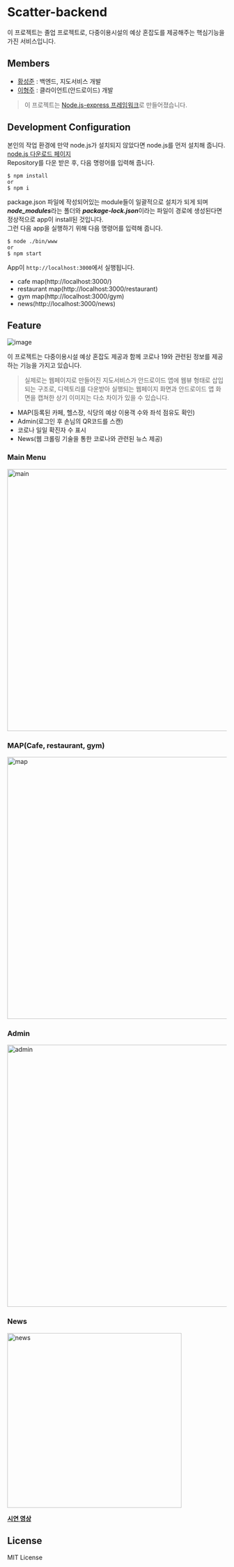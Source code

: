 # Scatter-backend
이 프로젝트는 졸업 프로젝트로, 다중이용시설의 예상 혼잡도를 제공해주는 핵심기능을 가진 서비스입니다. 


## Members
* [황성준](https://github.com/sungjun1116) : 백엔드, 지도서비스 개발
* [이형주](https://github.com/gudwnsepdy) : 클라이언트(안드로이드) 개발

> 이 프로젝트는 [Node.js-express 프레임워크](http://expressjs.com/)로 만들어졌습니다.

## Development Configuration
본인의 작업 환경에 만약 node.js가 설치되지 않았다면 node.js를 먼저 설치해 줍니다. [node.js 다운로드 페이지](https://nodejs.org/en/)  
Repository를 다운 받은 후, 다음 명령어를 입력해 줍니다. 

```
$ npm install
or
$ npm i
```

package.json 파일에 작성되어있는 module들이 일괄적으로 설치가 되게 되며 ***node_modules***라는 폴더와 ***package-lock.json***이라는 파일이 경로에 생성된다면 정상적으로 app이 install된 것입니다.  
그런 다음 app을 실행하기 위해 다음 명령어를 입력해 줍니다. 
```
$ node ./bin/www
or
$ npm start
```
App이 `http://localhost:3000`에서 실행됩니다.

- cafe map(http://localhost:3000/)
- restaurant map(http://localhost:3000/restaurant)
- gym map(http://localhost:3000/gym)
- news(http://localhost:3000/news)


## Feature
![image](https://user-images.githubusercontent.com/59200428/101356776-eec7d900-38db-11eb-8801-7c0df600aca7.png)

이 프로젝트는 다중이용시설 예상 혼잡도 제공과 함께 코로나 19와 관련된 정보를 제공하는 기능을 가지고 있습니다.   
> 실제로는  웹페이지로 만들어진 지도서비스가 안드로이드 앱에 웹뷰 형태로 삽입되는 구조로, 디렉토리를 다운받아 실행되는 웹페이지 화면과 안드로이드 앱 화면을 캡쳐한 상기 이미지는 다소 차이가 있을 수 있습니다. 
* MAP(등록된 카페, 헬스장, 식당의 예상 이용객 수와 좌석 점유도 확인)
* Admin(로그인 후 손님의 QR코드를 스캔)
* 코로나 일일 확진자 수 표시
* News(웹 크롤링 기술을 통한 코로나와 관련된 뉴스 제공)

### Main Menu
<img width="600" alt="main" src="https://user-images.githubusercontent.com/62203909/122082914-5c306580-ce3b-11eb-81ed-7becfaf64a03.png">

### MAP(Cafe, restaurant, gym)
<img width="600" alt="map" src="https://user-images.githubusercontent.com/59200428/101358719-96dea180-38de-11eb-8093-48794430ea1d.PNG">

### Admin
<img width="600" alt="admin" src="https://user-images.githubusercontent.com/59200428/101358714-96460b00-38de-11eb-94a1-d2bb83b19dd8.PNG">

### News
<img width="400" alt="news" src="https://user-images.githubusercontent.com/59200428/101358709-9514de00-38de-11eb-82da-fc34e86f707b.PNG">

**[시연 영상](https://youtu.be/cZTpfFr4Uck)**


## License
MIT License




